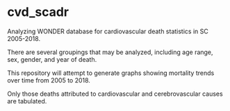 # cvd_scadr
Analyzing WONDER database for cardiovascular death statistics in SC 2005-2018.

There are several groupings that may be analyzed, including age range, sex, gender, and year of death.

This repository will attempt to generate graphs showing mortality trends over time from 2005 to 2018.

Only those deaths attributed to cardiovascular and cerebrovascular causes are tabulated.
